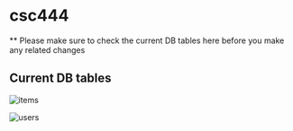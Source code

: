 # csc444

** Please make sure to check the current DB tables here before you make any related changes 

## Current DB tables
![items](https://user-images.githubusercontent.com/43587783/47886899-1ef64100-de13-11e8-9285-0902340a003a.jpeg)

![users](https://user-images.githubusercontent.com/43587783/47886915-303f4d80-de13-11e8-941b-deaf4f363ab4.jpeg)
